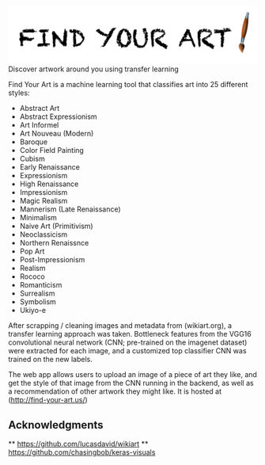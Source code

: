 ![](Web_app/find_your_art.png)
Discover artwork around you using transfer learning

Find Your Art is a machine learning tool that classifies art into 25 different styles:

* Abstract Art
* Abstract Expressionism
* Art Informel
* Art Nouveau (Modern)
* Baroque
* Color Field Painting
* Cubism
* Early Renaissance
* Expressionism
* High Renaissance
* Impressionism
* Magic Realism
* Mannerism (Late Renaissance)
* Minimalism
* Naive Art (Primitivism)
* Neoclassicism
* Northern Renaissnce
* Pop Art
* Post-Impressionism
* Realism
* Rococo
* Romanticism
* Surrealism
* Symbolism
* Ukiyo-e


After scrapping / cleaning images and metadata from (wikiart.org), a transfer learning approach was taken. Bottleneck features from the VGG16 convolutional neural network (CNN; pre-trained on the imagenet dataset) were extracted for each image, and a customized top classifier CNN was trained on the new labels. 

The web app allows users to upload an image of a piece of art they like, and get the style of that image from the CNN running in the backend, as well as a recommendation of other artwork they might like. It is hosted at (http://find-your-art.us/)

## Acknowledgments

** https://github.com/lucasdavid/wikiart
** https://github.com/chasingbob/keras-visuals
